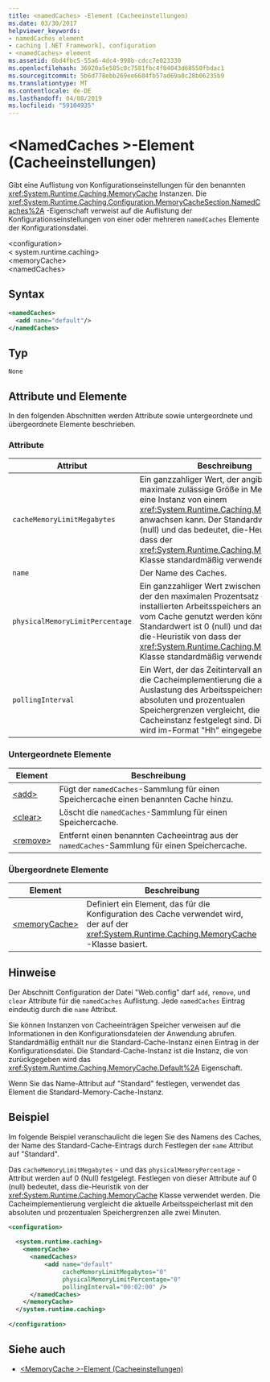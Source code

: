 ```yaml
---
title: <namedCaches> -Element (Cacheeinstellungen)
ms.date: 03/30/2017
helpviewer_keywords:
- namedCaches element
- caching [.NET Framework], configuration
- <namedCaches> element
ms.assetid: 6bd4fbc5-55a6-4dc4-998b-cdcc7e023330
ms.openlocfilehash: 36920a5e585c0c7581fbc4f84043d68550fbdac1
ms.sourcegitcommit: 5b6d778ebb269ee6684fb57ad69a8c28b06235b9
ms.translationtype: MT
ms.contentlocale: de-DE
ms.lasthandoff: 04/08/2019
ms.locfileid: "59104935"
---
```

# <a name="namedcaches-element-cache-settings"></a>\<NamedCaches >-Element (Cacheeinstellungen)
Gibt eine Auflistung von Konfigurationseinstellungen für den benannten <xref:System.Runtime.Caching.MemoryCache> Instanzen. Die <xref:System.Runtime.Caching.Configuration.MemoryCacheSection.NamedCaches%2A> -Eigenschaft verweist auf die Auflistung der Konfigurationseinstellungen von einer oder mehreren `namedCaches` Elemente der Konfigurationsdatei.  
  
 \<configuration>  
\< system.runtime.caching>  
\<memoryCache>  
\<namedCaches>  
  
## <a name="syntax"></a>Syntax  
  
```xml  
<namedCaches>  
  <add name="default"/>   
</namedCaches>  
```  
  
## <a name="type"></a>Typ  
 `None`  
  
## <a name="attributes-and-elements"></a>Attribute und Elemente  
 In den folgenden Abschnitten werden Attribute sowie untergeordnete und übergeordnete Elemente beschrieben.  
  
### <a name="attributes"></a>Attribute  
  
|Attribut|Beschreibung|  
|---------------|-----------------|  
|`cacheMemoryLimitMegabytes`|Ein ganzzahliger Wert, der angibt, die maximale zulässige Größe in Megabyte, die eine Instanz von einem <xref:System.Runtime.Caching.MemoryCache> anwachsen kann. Der Standardwert ist 0 (null) und das bedeutet, die-Heuristik von dass der <xref:System.Runtime.Caching.MemoryCache> Klasse standardmäßig verwendet werden.|  
|`name`|Der Name des Caches.|  
|`physicalMemoryLimitPercentage`|Ein ganzzahliger Wert zwischen 0 und 100, der den maximalen Prozentsatz der physisch installierten Arbeitsspeichers angibt, die vom Cache genutzt werden können. Der Standardwert ist 0 (null) und das bedeutet, die-Heuristik von dass der <xref:System.Runtime.Caching.MemoryCache> Klasse standardmäßig verwendet werden.|  
|`pollingInterval`|Ein Wert, der das Zeitintervall angibt, in dem die Cacheimplementierung die aktuelle Auslastung des Arbeitsspeichers mit den absoluten und prozentualen Speichergrenzen vergleicht, die für die Cacheinstanz festgelegt sind. Dieser Wert wird im-Format "Hh" eingegeben.|  
  
### <a name="child-elements"></a>Untergeordnete Elemente  
  
|Element|Beschreibung|  
|-------------|-----------------|  
|[\<add>](../../../../../docs/framework/configure-apps/file-schema/runtime/add-element-for-namedcaches.md)|Fügt der `namedCaches`-Sammlung für einen Speichercache einen benannten Cache hinzu.|  
|[\<clear>](../../../../../docs/framework/configure-apps/file-schema/runtime/clear-element-for-namedcaches.md)|Löscht die `namedCaches`-Sammlung für einen Speichercache.|  
|[\<remove>](../../../../../docs/framework/configure-apps/file-schema/runtime/remove-element-for-namedcaches.md)|Entfernt einen benannten Cacheeintrag aus der `namedCaches`-Sammlung für einen Speichercache.|  
  
### <a name="parent-elements"></a>Übergeordnete Elemente  
  
|Element|Beschreibung|  
|-------------|-----------------|  
|[\<memoryCache>](../../../../../docs/framework/configure-apps/file-schema/runtime/memorycache-element-cache-settings.md)|Definiert ein Element, das für die Konfiguration des Cache verwendet wird, der auf der <xref:System.Runtime.Caching.MemoryCache> -Klasse basiert.|  
  
## <a name="remarks"></a>Hinweise  
 Der Abschnitt Configuration der Datei "Web.config" darf `add`, `remove`, und `clear` Attribute für die `namedCaches` Auflistung. Jede `namedCaches` Eintrag eindeutig durch die `name` Attribut.  
  
 Sie können Instanzen von Cacheeinträgen Speicher verweisen auf die Informationen in den Konfigurationsdateien der Anwendung abrufen. Standardmäßig enthält nur die Standard-Cache-Instanz einen Eintrag in der Konfigurationsdatei. Die Standard-Cache-Instanz ist die Instanz, die von zurückgegeben wird das <xref:System.Runtime.Caching.MemoryCache.Default%2A> Eigenschaft.  
  
 Wenn Sie das Name-Attribut auf "Standard" festlegen, verwendet das Element die Standard-Memory-Cache-Instanz.  
  
## <a name="example"></a>Beispiel  
 Im folgende Beispiel veranschaulicht die legen Sie des Namens des Caches, der Name des Standard-Cache-Eintrags durch Festlegen der `name` Attribut auf "Standard".  
  
 Das `cacheMemoryLimitMegabytes` - und das `physicalMemoryPercentage` -Attribut werden auf 0 (Null) festgelegt. Festlegen von dieser Attribute auf 0 (null) bedeutet, dass die-Heuristik von der <xref:System.Runtime.Caching.MemoryCache> Klasse verwendet werden. Die Cacheimplementierung vergleicht die aktuelle Arbeitsspeicherlast mit den absoluten und prozentualen Speichergrenzen alle zwei Minuten.  
  
```xml  
<configuration>  
  
  <system.runtime.caching>  
    <memoryCache>  
      <namedCaches>  
          <add name="default"   
               cacheMemoryLimitMegabytes="0"   
               physicalMemoryLimitPercentage="0"  
               pollingInterval="00:02:00" />  
      </namedCaches>  
    </memoryCache>  
  </system.runtime.caching>  
  
</configuration>  
```  
  
## <a name="see-also"></a>Siehe auch

- [\<MemoryCache >-Element (Cacheeinstellungen)](../../../../../docs/framework/configure-apps/file-schema/runtime/memorycache-element-cache-settings.md)
